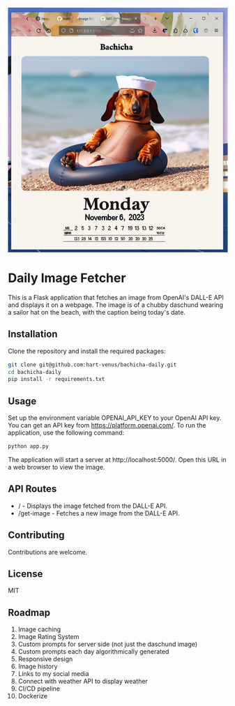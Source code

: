 ![](https://github.com/hart-venus/bachicha-daily/blob/main/image.png?raw=true)
# Daily Image Fetcher

This is a Flask application that fetches an image from OpenAI's DALL-E API and displays it on a webpage.
The image is of a chubby daschund wearing a sailor hat on the beach, with the caption being today's date.

## Installation

Clone the repository and install the required packages:

```sh
git clone git@github.com:hart-venus/bachicha-daily.git 
cd bachicha-daily
pip install -r requirements.txt
```

## Usage
Set up the environment variable OPENAI_API_KEY to your OpenAI API key. You can get an API key from https://platform.openai.com/.
To run the application, use the following command:

```sh
python app.py
```

The application will start a server at http://localhost:5000/. Open this URL in a web browser to view the image.

## API Routes
- / - Displays the image fetched from the DALL-E API.
- /get-image - Fetches a new image from the DALL-E API.

## Contributing
Contributions are welcome. 

## License
MIT

## Roadmap
1. Image caching
2. Image Rating System
3. Custom prompts for server side (not just the daschund image)
4. Custom prompts each day algorithmically generated
5. Responsive design
6. Image history
7. Links to my social media
8. Connect with weather API to display weather
9. CI/CD pipeline
10. Dockerize
